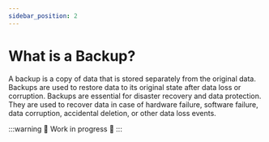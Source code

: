 ```yaml
---
sidebar_position: 2
---
```


# What is a Backup?

A backup is a copy of data that is stored separately from the original data. Backups are used to restore data to its original state after data loss or corruption. Backups are essential for disaster recovery and data protection. They are used to recover data in case of hardware failure, software failure, data corruption, accidental deletion, or other data loss events.

:::warning
🚧 Work in progress 🚧
:::